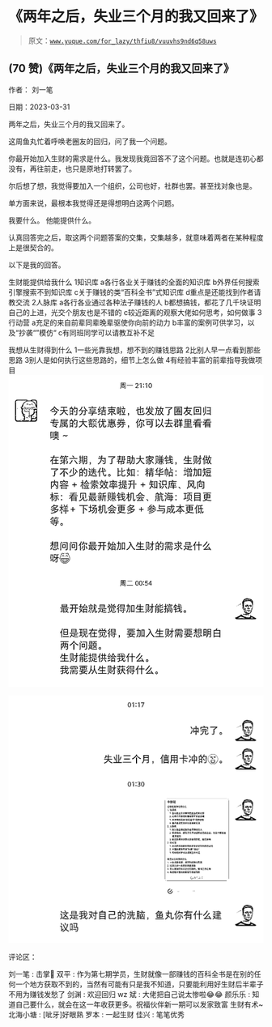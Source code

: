 # 《两年之后，失业三个月的我又回来了》

> 原文：[`www.yuque.com/for_lazy/thfiu8/vuuvhs9nd6q58uws`](https://www.yuque.com/for_lazy/thfiu8/vuuvhs9nd6q58uws)



## (70 赞)《两年之后，失业三个月的我又回来了》 

作者： 刘一笔 

日期：2023-03-31 

两年之后，失业三个月的我又回来了。 

这周鱼丸忙着呼唤老圈友的回归，问了我一个问题。 

你最开始加入生财的需求是什么。我发现我竟回答不了这个问题。也就是连初心都没有，再往前走，也只是原地打转罢了。 

尔后想了想，我觉得要加入一个组织，公司也好，社群也罢。甚至找对象也是。 

单方面来说，最根本我觉得还是得想明白这两个问题。 

我要什么。 他能提供什么。 

认真回答完之后，取这两个问题答案的交集，交集越多，就意味着两者在某种程度上是很契合的。 

以下是我的回答。 

生财能提供给我什么 <ne-oli><ne-oli-i>1</ne-oli-i><ne-oli-c class="ne-oli-content" id="u7f258e82" data-lake-id="u7f258e82">知识库</ne-oli-c></ne-oli> <ne-oli ne-level="1"><ne-oli-i>a</ne-oli-i><ne-oli-c class="ne-oli-content" id="ua115c2db" data-lake-id="ua115c2db">各行各业关于赚钱的全面的知识库</ne-oli-c></ne-oli> <ne-oli ne-level="1"><ne-oli-i>b</ne-oli-i><ne-oli-c class="ne-oli-content" id="u29765c07" data-lake-id="u29765c07">外界任何搜索引擎搜索不到知识库</ne-oli-c></ne-oli> <ne-oli ne-level="1"><ne-oli-i>c</ne-oli-i><ne-oli-c class="ne-oli-content" id="u85b65fbe" data-lake-id="u85b65fbe">关于赚钱的类“百科全书”式知识库</ne-oli-c></ne-oli> <ne-oli ne-level="1"><ne-oli-i>d</ne-oli-i><ne-oli-c class="ne-oli-content" id="u79ec8e8b" data-lake-id="u79ec8e8b">重点是还能找到作者请教交流</ne-oli-c></ne-oli> <ne-oli><ne-oli-i>2</ne-oli-i><ne-oli-c class="ne-oli-content" id="ud3038d65" data-lake-id="ud3038d65">人脉库</ne-oli-c></ne-oli> <ne-oli ne-level="1"><ne-oli-i>a</ne-oli-i><ne-oli-c class="ne-oli-content" id="u3259cb09" data-lake-id="u3259cb09">各行各业通过各种法子赚钱的人</ne-oli-c></ne-oli> <ne-oli ne-level="1"><ne-oli-i>b</ne-oli-i><ne-oli-c class="ne-oli-content" id="uae02b559" data-lake-id="uae02b559">都想搞钱，都花了几千块证明自己的上进，光交个朋友也是不错的</ne-oli-c></ne-oli> <ne-oli ne-level="1"><ne-oli-i>c</ne-oli-i><ne-oli-c class="ne-oli-content" id="u080fa7d8" data-lake-id="u080fa7d8">较近距离的观察大佬如何思考，如何做事</ne-oli-c></ne-oli> <ne-oli><ne-oli-i>3</ne-oli-i><ne-oli-c class="ne-oli-content" id="ue4b34c31" data-lake-id="ue4b34c31">行动营</ne-oli-c></ne-oli> <ne-oli ne-level="1"><ne-oli-i>a</ne-oli-i><ne-oli-c class="ne-oli-content" id="u9ffb23fa" data-lake-id="u9ffb23fa">充足的来自前辈同辈晚辈驱使你向前的动力</ne-oli-c></ne-oli> <ne-oli ne-level="1"><ne-oli-i>b</ne-oli-i><ne-oli-c class="ne-oli-content" id="u0c21a724" data-lake-id="u0c21a724">丰富的案例可供学习，以及“抄袭“”模仿“</ne-oli-c></ne-oli> <ne-oli ne-level="1"><ne-oli-i>c</ne-oli-i><ne-oli-c class="ne-oli-content" id="uf9b92e33" data-lake-id="uf9b92e33">有同班同学可以请教互补不足</ne-oli-c></ne-oli> 

我想从生财得到什么 <ne-oli><ne-oli-i>1</ne-oli-i><ne-oli-c class="ne-oli-content" id="uf5da50a6" data-lake-id="uf5da50a6">一些光靠我想，想不到的赚钱思路</ne-oli-c></ne-oli> <ne-oli><ne-oli-i>2</ne-oli-i><ne-oli-c class="ne-oli-content" id="uc5eecc14" data-lake-id="uc5eecc14">比别人早一点看到那些思路</ne-oli-c></ne-oli> <ne-oli><ne-oli-i>3</ne-oli-i><ne-oli-c class="ne-oli-content" id="u6aa07360" data-lake-id="u6aa07360">别人是如何执行这些思路的，细节上怎么做</ne-oli-c></ne-oli> <ne-oli><ne-oli-i>4</ne-oli-i><ne-oli-c class="ne-oli-content" id="uf3474210" data-lake-id="uf3474210">有经验丰富的前辈指导我做项目![](img/de41575c7edf9e1b029fcdd32989742d.png)  

![](img/b41ce4a7a23cb84d026f9bb359810a59.png)  

评论区： 

刘一笔 : 击掌👋 双平 : 作为第七期学员，生财就像一部赚钱的百科全书是在别的任何一个地方获取不到的，当然有可能有只是我不知道，只要能利用好生财后半辈子不用为赚钱发愁了 剑渊 : 欢迎回归 wz 斌 : 大佬把自己说太惨啦😂😂 颜乐乐 : 知道自己要什么，就会在这一年收获更多。祝福伙伴新一期可以发家致富 生财有术~ 北海小塘 : [呲牙]好眼熟 罗本 : 一起生财 佳兴 : 笔笔优秀</ne-oli-c></ne-oli>
